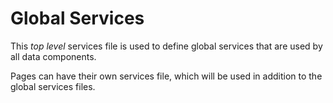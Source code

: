 # Global Services

This _top level_ services file is used to define global services that are used by all data components.

Pages can have their own services file, which will be used in addition to the global services files.
